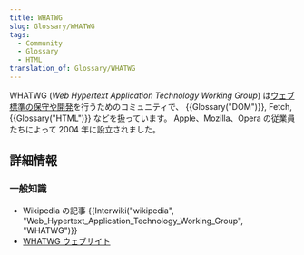 ```yaml
---
title: WHATWG
slug: Glossary/WHATWG
tags:
  - Community
  - Glossary
  - HTML
translation_of: Glossary/WHATWG
---
```

WHATWG (_Web Hypertext Application Technology Working Group_) は[ウェブ標準の保守や開発](https://spec.whatwg.org/)を行うためのコミュニティで、 {{Glossary("DOM")}}, Fetch, {{Glossary("HTML")}} などを扱っています。 Apple、Mozilla、Opera の従業員たちによって 2004 年に設立されました。

## 詳細情報

### 一般知識

- Wikipedia の記事 {{Interwiki("wikipedia", "Web_Hypertext_Application_Technology_Working_Group", "WHATWG")}}
- [WHATWG ウェブサイト](https://whatwg.org/)
